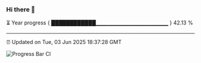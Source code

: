 ### Hi there 👋

⏳ Year progress { ████████████▁▁▁▁▁▁▁▁▁▁▁▁▁▁▁▁▁▁ } 42.13 %

---

⏰ Updated on Tue, 03 Jun 2025 18:37:28 GMT

![Progress Bar CI](https://github.com/DhruviPatel157/GitHub-Actions-Demo/workflows/Progress%20Bar%20CI/badge.svg)
